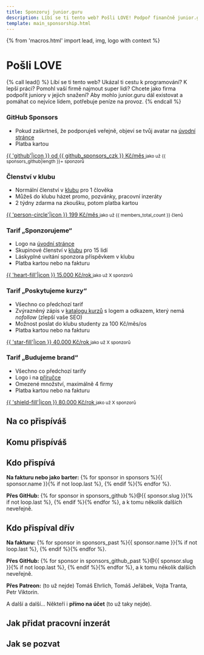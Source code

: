 ```yaml
---
title: Sponzoruj junior.guru
description: Líbí se ti tento web? Pošli LOVE! Podpoř finančně junior.guru, jako jednotlivec, nebo jako firma.
template: main_sponsorship.html
---
```


{% from 'macros.html' import lead, img, logo with context %}

# Pošli LOVE

{% call lead() %}
  Líbí se ti tento web? Ukázal ti cestu k pro­gra­mo­vá­ní? K lepší práci? Pomohl vaší firmě najmout super lidi? Chcete jako firma podpořit juniory v jejich snažení? Aby mohlo junior.guru dál existovat a pomáhat co nejvíce lidem, potřebuje peníze na provoz.
{% endcall %}

### GitHub Sponsors

- Pokud zaškrtneš, že podporuješ veřejně, objeví se tvůj avatar na [úvodní stránce](index.jinja)
- Platba kartou

<p>
  <a class="btn btn-dark" href="https://github.com/sponsors/honzajavorek/" target="_blank" rel="noopener">
    {{ 'github'|icon }}
    od {{ github_sponsors_czk }} Kč/měs
  </a>
  <small class="ms-3">jako už {{ sponsors_github|length }}+ sponzorů</small>
</p>

### Členství v klubu

- Normální členství v [klubu](club.md) pro 1 člověka
- Můžeš do klubu házet promo, pozvánky, pracovní inzeráty
- 2 týdny zdarma na zkoušku, potom platba kartou

<p>
  <a class="btn btn-primary" href="https://juniorguru.memberful.com/checkout?plan=89511" target="_blank" rel="noopener">
    {{ 'person-circle'|icon }}
    199 Kč/měs
  </a>
  <small class="ms-3">jako už {{ members_total_count }} členů</small>
</p>

### Tarif „Sponzorujeme“

- Logo na [úvodní stránce](index.jinja)
- Skupinové členství v [klubu](club.md) pro 15 lidí
- Láskyplné uvítání sponzora příspěvkem v klubu
- Platba kartou nebo na fakturu

<p>
  <a class="btn btn-success" href="{{ pages|docs_url('sponsorship.md')|url }}" target="_blank" rel="noopener">
    {{ 'heart-fill'|icon }}
    15.000 Kč/rok
  </a>
  <small class="ms-3">jako už X sponzorů</small>
</p>

### Tarif „Poskytujeme kurzy“

- Všechno co předchozí tarif
- Zvýrazněný zápis v [katalogu kurzů](courses.md) s logem a odkazem, který nemá _nofollow_ (zlepší vaše SEO)
- Možnost poslat do klubu studenty za 100 Kč/měs/os
- Platba kartou nebo na fakturu

<p>
  <a class="btn btn-secondary" href="{{ pages|docs_url('sponsorship.md')|url }}" target="_blank" rel="noopener">
    {{ 'star-fill'|icon }}
    40.000 Kč/rok
  </a>
  <small class="ms-3">jako už X sponzorů</small>
</p>

### Tarif „Budujeme brand“

- Všechno co předchozí tarify
- Logo i na [příručce](handbook/index.md)
- Omezené množství, maximálně 4 firmy
- Platba kartou nebo na fakturu

<p>
  <a class="btn btn-danger" href="{{ pages|docs_url('sponsorship.md')|url }}" target="_blank" rel="noopener">
    {{ 'shield-fill'|icon }}
    80.000 Kč/rok
  </a>
  <small class="ms-3">jako už X sponzorů</small>
</p>

## Na co přispíváš

<!--
https://web.archive.org/web/20220127081903/https://junior.guru/donate/
https://docs.google.com/document/d/1CIKQKQ9eTpS8LmdxGqppOSim4gYOpoRcekqmPpnyLEI/edit
-->

## Komu přispíváš

<!--
nejsem neziskovka, ale myslím to upřímně
Projekt junior.guru provozuje Honza Javorek. Příspěvky nelze odečíst z daní jako dar.
-->

## Kdo přispívá

**Na fakturu nebo jako barter:** {% for sponsor in sponsors %}{{ sponsor.name }}{% if not loop.last %}, {% endif %}{% endfor %}.

**Přes GitHub:** {% for sponsor in sponsors_github %}@{{ sponsor.slug }}{% if not loop.last %}, {% endif %}{% endfor %}, a k tomu několik dalších neveřejně.

## Kdo přispíval dřív

**Na fakturu:** {% for sponsor in sponsors_past %}{{ sponsor.name }}{% if not loop.last %}, {% endif %}{% endfor %}.

**Přes GitHub:** {% for sponsor in sponsors_github_past %}@{{ sponsor.slug }}{% if not loop.last %}, {% endif %}{% endfor %}, a k tomu několik dalších neveřejně.

**Přes Patreon:** (to už nejde) Tomáš Ehrlich, Tomáš Jeřábek, Vojta Tranta, Petr Viktorin.

A další a další… Někteří i **přímo na účet** (to už taky nejde).

## Jak přidat pracovní inzerát

<!--
inzerce práce - zdarma - založte si účet v klubu a dejte to ručně do fóra, nebo inzerujte na nějakém portálu a náš robot si to automaticky stáhne
-->

## Jak se pozvat

<!--
 do podcastu nebo na přednášku
- návštěva podcastu - nelze koupit, zveme si
- přednášení v klubu - nelze koupit, zveme si
-->


<!--
TODO přidat social proof (kolik je na jakém tarifu)
TODO přidat ty samotné tarify v Memberful a prolinkovat
TODO přidat lenertovou do sponzorů
-->
